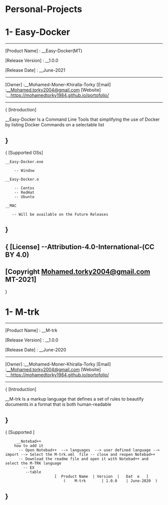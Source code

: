 # Personal-Projects

# 1- Easy-Docker
---------------------------------------------------------

[Product Name]	    : __Easy-Docker(MT) 

[Release Version]   : __1.0.0

[Release Date]	    : __June-2021


---------------------------------------------------------
[Owner]	            :__Mohamed-Moner-Khiralla-Torky
[Email]             :__Mohamed.torky2004@gmail.com
[Website]           :__https://mohamedtorky1984.github.io/portofolio/


---------------------------------------------------------
{
    [Introduction]

__Easy-Docker 
   Is a  Command Line Tools that simplifying the use of Docker
   by listing Docker Commands on a selectable list 

} 
---------------------------------------------------------
{
    [Supported OSs]

	__Easy-Docker.exe
	
		-- Window  
		
    __Easy-Docker.o 	
	
		-- Centos
		-- RedHat
		-- Ubunto
		
	__MAC

       -- Will be available on the Future Releases 

}
---------------------------------------------------------
{
    [License]
           --Attribution-4.0-International-(CC BY 4.0)
---------------------------------------------------------
[Copyright  Mohamed.torky2004@gmail.com  MT-2021]
---------------------------------------------------------
}

# 1- M-trk
---------------------------------------------------------

[Product Name]	    : __M-trk

[Release Version]   : __1.0.0

[Release Date]	    : __June-2020


---------------------------------------------------------
[Owner]	            :__Mohamed-Moner-Khiralla-Torky
[Email]             :__Mohamed.torky2004@gmail.com
[Website]           :__https://mohamedtorky1984.github.io/portofolio/


---------------------------------------------------------
{
    [Introduction]

__M-trk 
   Is a markup language that defines a set of rules 
   to beautify documents in a format that is both human-readable 

} 
---------------------------------------------------------
{
    [Supported ]

	     __Notebad++
        how to add it 
          -- Open Notebad++  --> languages  --> user defined language --> import --> Select the M-trk.xml  file -- close and reopen Notebad++
          -- Download the readme file and open it with Notebad++ and select the M-TRK language
	        -- EX 
             --table
	                      [  Product Name  | Version  |   Dat  e   ]
                              (    M-trk       | 1.0.0    | June-2020  )
  
}
---------------------------------------------------------
